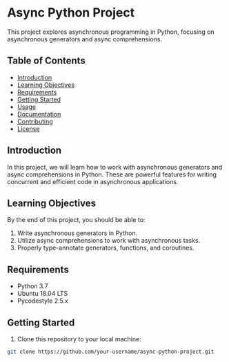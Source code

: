 # Async Python Project

This project explores asynchronous programming in Python, focusing on asynchronous generators and async comprehensions.

## Table of Contents

- [Introduction](#introduction)
- [Learning Objectives](#learning-objectives)
- [Requirements](#requirements)
- [Getting Started](#getting-started)
- [Usage](#usage)
- [Documentation](#documentation)
- [Contributing](#contributing)
- [License](#license)

## Introduction

In this project, we will learn how to work with asynchronous generators and async comprehensions in Python. These are powerful features for writing concurrent and efficient code in asynchronous applications.

## Learning Objectives

By the end of this project, you should be able to:

1. Write asynchronous generators in Python.
2. Utilize async comprehensions to work with asynchronous tasks.
3. Properly type-annotate generators, functions, and coroutines.

## Requirements

- Python 3.7
- Ubuntu 18.04 LTS
- Pycodestyle 2.5.x

## Getting Started

1. Clone this repository to your local machine:

```bash
git clone https://github.com/your-username/async-python-project.git

